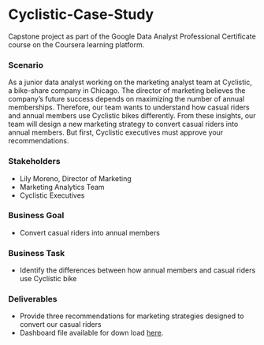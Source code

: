# Cyclistic-Case-Study
Capstone project as part of the Google Data Analyst Professional Certificate course on the Coursera learning platform.
<br>
### Scenario
As a junior data analyst working on the marketing analyst team at Cyclistic, a bike-share company in Chicago. The director
of marketing believes the company’s future success depends on maximizing the number of annual memberships. Therefore,
our team wants to understand how casual riders and annual members use Cyclistic bikes differently. From these insights,
our team will design a new marketing strategy to convert casual riders into annual members. But first, Cyclistic executives
must approve your recommendations.
<br>
### Stakeholders
- Lily Moreno, Director of Marketing
- Marketing Analytics Team
- Cyclistic Executives
### Business Goal
- Convert casual riders into annual members
### Business Task
- Identify the differences between how annual members and casual riders use Cyclistic bike
### Deliverables
- Provide three recommendations for marketing strategies designed to convert our casual riders
- Dashboard file available for down load [here](https://drive.google.com/file/d/1PURjj1dIIJElKYUZOHCRcfObQ4rLu86K/view?usp=sharing).
